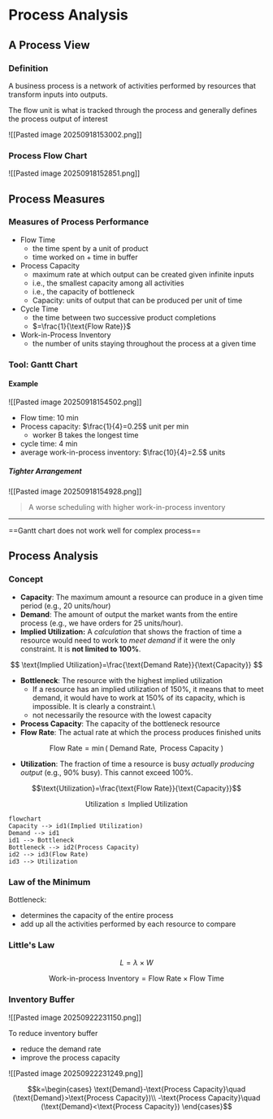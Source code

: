 # Process Analysis
## A Process View
### Definition
A business process is a network of activities performed by resources that transform inputs into outputs.

The flow unit is what is tracked through the process and generally defines the process output of interest

![[Pasted image 20250918153002.png]]
### Process Flow Chart
![[Pasted image 20250918152851.png]]

## Process Measures
### Measures of Process Performance
- Flow Time
	- the time spent by a unit of product
	- time worked on + time in buffer
- Process Capacity
	- maximum rate at which output can be created given infinite inputs
	- i.e., the smallest capacity among all activities
	- i.e., the capacity of bottleneck
	- Capacity: units of output that can be produced per unit of time
- Cycle Time
	- the time between two successive product completions
	- $=\frac{1}{\text{Flow Rate}}$
- Work-in-Process Inventory
	- the number of units staying throughout the process at a given time
### Tool: Gantt Chart
#### Example
![[Pasted image 20250918154502.png]]
- Flow time: 10 min
- Process capacity: $\frac{1}{4}=0.25$ unit per min
	- worker B takes the longest time
- cycle time: 4 min
- average work-in-process inventory: $\frac{10}{4}=2.5$ units
##### Tighter Arrangement
![[Pasted image 20250918154928.png]]
> A worse scheduling with higher work-in-process inventory
---
==Gantt chart does not work well for complex process==
## Process Analysis
### Concept

- **Capacity**: The maximum amount a resource can produce in a given time period (e.g., 20 units/hour)
- **Demand**: The amount of output the market wants from the entire process (e.g., we have orders for 25 units/hour).
- **Implied Utilization:** A _calculation_ that shows the fraction of time a resource would need to work to _meet demand_ if it were the only constraint. It is **not limited to 100%**.

$$
\text{Implied Utilization}=\frac{\text{Demand Rate}}{\text{Capacity}}
$$

- **Bottleneck**: The resource with the highest implied utilization
	- If a resource has an implied utilization of 150%, it means that to meet demand, it would have to work at 150% of its capacity, which is impossible. It is clearly a constraint.\
	- not necessarily the resource with the lowest capacity
- **Process Capacity**: The capacity of the bottleneck resource
- **Flow Rate**: The actual rate at which the process produces finished units

$$\text{Flow Rate}=\min(\text{ Demand Rate},\text{ Process Capacity })$$

- **Utilization**: The fraction of time a resource is busy _actually producing output_ (e.g., 90% busy). This cannot exceed 100%.

$$\text{Utilization}=\frac{\text{Flow Rate}}{\text{Capacity}}$$

$$\text{Utilization}\leq \text{Implied Utilization}$$

```mermaid
flowchart
Capacity --> id1(Implied Utilization)
Demand --> id1
id1 --> Bottleneck
Bottleneck --> id2(Process Capacity)
id2 --> id3(Flow Rate)
id3 --> Utilization
```
### Law of the Minimum
Bottleneck: 

- determines the capacity of the entire process
- add up all the activities performed by each resource to compare

### Little's Law
$$L=\lambda \times W$$

$$\text{Work-in-process Inventory}=\text{Flow Rate}\times \text{Flow Time}$$

### Inventory Buffer
![[Pasted image 20250922231150.png]]

To reduce inventory buffer

- reduce the demand rate
- improve the process capacity

![[Pasted image 20250922231249.png]]

$$k=\begin{cases}
\text{Demand}-\text{Process Capacity}\quad (\text{Demand}>\text{Process Capacity})\\
-\text{Process Capacity}\quad (\text{Demand}<\text{Process Capacity})
\end{cases}$$